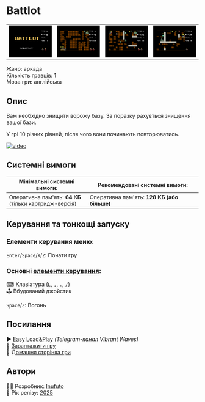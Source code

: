 # Battlot

| | | | |
| --- | --- | --- | --- |
|![screen1](screenshots/scrn_battlot_01.png)|![screen2](screenshots/scrn_battlot_02.png)|![screen3](screenshots/scrn_battlot_03.png)|![screen4](screenshots/scrn_battlot_04.png)|

Жанр: аркада  
Кількість гравців: 1  
Мова гри: англійська  


## Опис

Вам необхідно знищити ворожу базу. За поразку рахується знищення вашої бази.  

У грі 10 різних рівней, після чого вони починають повторюватись.

[![video](https://img.youtube.com/vi/s3s4x_kFsYc/0.jpg)](https://www.youtube.com/watch?v=s3s4x_kFsYc)

## Системні вимоги

|Мінімальні системні вимоги:|Рекомендовані системні вимоги:|
|---------------------------|------------------------------|
|Оперативна пам'ять: **64 КБ**<br>(тільки картридж-версія)|Оперативна пам'ять: **128 КБ (або більше)**|  

## Керування та тонкощі запуску
### Елементи керування меню:

`Enter`/`Space`/`X`/`Z`: Почати гру  

### Основні [елементи керування](../controllers.md):
⌨ Клавіатура (`L`, `,`, `.`, `/`)  
🕹 Вбудований джойстик  

`Space`/`Z`: Вогонь

## Посилання

▶ [Easy Load&Play](https://t.me/EP128k_Load_n_Play/789) *(Telegram-канал Vibrant Waves)*  
💾 [Завантажити гру]()  
🏡 [Домашня сторінка гри](http://inufuto.web.fc2.com/8bit/battlot/#ep64)

## Автори
👨‍💻 Розробник: [Inufuto](../../community/inufuto.md)  
📅 Рік релізу: [2025](../release_years/2025.md)  